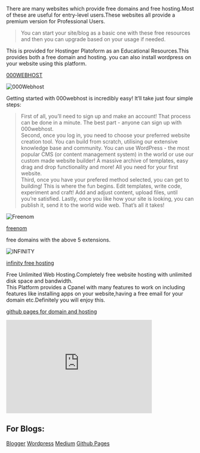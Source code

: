 
There are many websites which provide free domains and free hosting.Most of these are useful for entry-level users.These websites all provide a premium version for Professional Users.

> You can start your site/blog as a basic one with these free resources and then you can upgrade based on your usage if needed.

This is provided for Hostinger Platoform as an Educational Resources.This provides both a free domain and hosting. you can also install wordpress on your website using this platform.

[000WEBHOST](https://www.000webhost.com/955007.html)

![000Webhost](/blog/img/000web.png "000WebHost")


Getting started with 000webhost is incredibly easy! It’ll take just four simple steps:

>First of all, you’ll need to sign up and make an account! That process can be done in a minute. The best part - anyone can sign up with 000webhost.
<br>Second, once you log in, you need to choose your preferred website creation tool. You can build from scratch, utilising our extensive knowledge base and community. You can use WordPress - the most popular CMS (or content management system) in the world or use our custom made website builder! A massive archive of templates, easy drag and drop functionality and more! All you need for your first website.
<br>Third, once you have your prefered method selected, you can get to building! This is where the fun begins. Edit templates, write code, experiment and craft! Add and adjust content, upload files, until you’re satisfied.
Lastly, once you like how your site is looking, you can publish it, send it to the world wide web. That’s all it takes!

![Freenom](/blog/img/Freenom.png "FREENOM")

[freenom](https://www.freenom.com/en/index.html?lang=en)

free domains with the above 5 extensions.


![INFINITY](/blog/img/infinityfree.png "INFINITY-FREE")

[infinity free hosting](https://infinityfree.net/)

Free Unlimited Web Hosting.Completely free website hosting with unlimited disk space and bandwidth.
<br>This Platform provides a Cpanel with many features to work on including features like installing apps on your website,having a free email for your domain etc.Definitely you will enjoy this.

[github pages for domain and hosting](https://pages.github.com/)

<iframe width="390" height="250" src="https://www.youtube.com/embed/2MsN8gpT6jY" frameborder="0" allow="accelerometer; autoplay; encrypted-media; gyroscope; picture-in-picture" allowfullscreen></iframe>


## For Blogs:

[Blogger](https://blogger.com/)
[Wordpress](https://wordpress.com)
[Medium](https://medium.com)
[Github Pages](http://pages.github.com)

